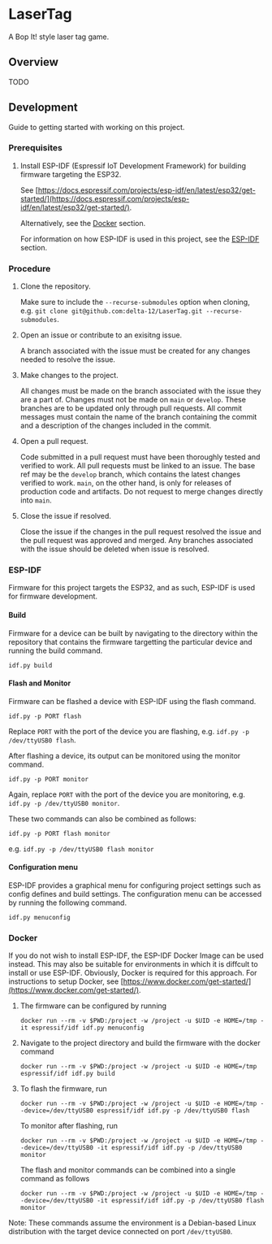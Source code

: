 # LaserTag

A Bop It! style laser tag game.

## Overview

TODO

## Development

Guide to getting started with working on this project.

### Prerequisites

1. Install ESP-IDF (Espressif IoT Development Framework) for building firmware targeting the ESP32.

   See [https://docs.espressif.com/projects/esp-idf/en/latest/esp32/get-started/](https://docs.espressif.com/projects/esp-idf/en/latest/esp32/get-started/).

   Alternatively, see the [Docker](#docker) section.

   For information on how ESP-IDF is used in this project, see the [ESP-IDF](#esp-idf) section.

### Procedure

1. Clone the repository.

   Make sure to include the `--recurse-submodules` option when cloning, e.g. `git clone git@github.com:delta-12/LaserTag.git --recurse-submodules`.

2. Open an issue or contribute to an exisitng issue.

   A branch associated with the issue must be created for any changes needed to resolve the issue.

3. Make changes to the project.

   All changes must be made on the branch associated with the issue they are a part of. Changes must not be made on `main` or `develop`. These branches are to be updated only through pull requests. All commit messages must contain the name of the branch containing the commit and a description of the changes included in the commit.

4. Open a pull request.

   Code submitted in a pull request must have been thoroughly tested and verified to work. All pull requests must be linked to an issue. The base ref may be the `develop` branch, which contains the latest changes verified to work. `main`, on the other hand, is only for releases of production code and artifacts. Do not request to merge changes directly into `main`.

5. Close the issue if resolved.

   Close the issue if the changes in the pull request resolved the issue and the pull request was approved and merged. Any branches associated with the issue should be deleted when issue is resolved.

### ESP-IDF

Firmware for this project targets the ESP32, and as such, ESP-IDF is used for firmware development.

#### Build

Firmware for a device can be built by navigating to the directory within the repository that contains the firmware targetting the particular device and running the build command.

`idf.py build`

#### Flash and Monitor

Firmware can be flashed a device with ESP-IDF using the flash command.

`idf.py -p PORT flash`

Replace `PORT` with the port of the device you are flashing, e.g. `idf.py -p /dev/ttyUSB0 flash`.

After flashing a device, its output can be monitored using the monitor command.

`idf.py -p PORT monitor`

Again, replace `PORT` with the port of the device you are monitoring, e.g. `idf.py -p /dev/ttyUSB0 monitor`.

These two commands can also be combined as follows:

`idf.py -p PORT flash monitor`

e.g. `idf.py -p /dev/ttyUSB0 flash monitor`

#### Configuration menu

ESP-IDF provides a graphical menu for configuring project settings such as config defines and build settings. The configuration menu can be accessed by running the following command.

`idf.py menuconfig`

### Docker

If you do not wish to install ESP-IDF, the ESP-IDF Docker Image can be used instead. This may also be suitable for environments in which it is diffcult to install or use ESP-IDF. Obviously, Docker is required for this approach. For instructions to setup Docker, see [https://www.docker.com/get-started/](https://www.docker.com/get-started/).

1. The firmware can be configured by running

   `docker run --rm -v $PWD:/project -w /project -u $UID -e HOME=/tmp -it espressif/idf idf.py menuconfig`

2. Navigate to the project directory and build the firmware with the docker command

   `docker run --rm -v $PWD:/project -w /project -u $UID -e HOME=/tmp espressif/idf idf.py build`

3. To flash the firmware, run

   `docker run --rm -v $PWD:/project -w /project -u $UID -e HOME=/tmp --device=/dev/ttyUSB0 espressif/idf idf.py -p /dev/ttyUSB0 flash`

   To monitor after flashing, run

   `docker run --rm -v $PWD:/project -w /project -u $UID -e HOME=/tmp --device=/dev/ttyUSB0 -it espressif/idf idf.py -p /dev/ttyUSB0 monitor`

   The flash and monitor commands can be combined into a single command as follows

   `docker run --rm -v $PWD:/project -w /project -u $UID -e HOME=/tmp --device=/dev/ttyUSB0 -it espressif/idf idf.py -p /dev/ttyUSB0 flash monitor`

Note: These commands assume the environment is a Debian-based Linux distribution with the target device connected on port `/dev/ttyUSB0`.

